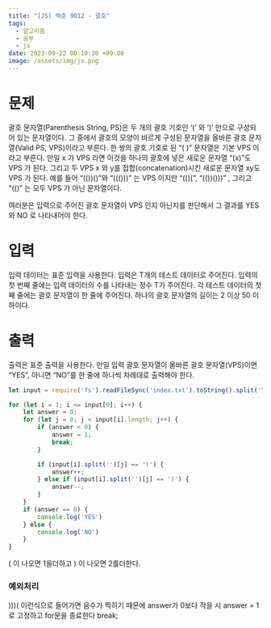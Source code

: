 ```yaml
---
title: "[JS] 백준 9012 - 괄호"
tags:
  - 알고리즘
  - 공부
  - js
date: 2023-09-22 00:10:30 +09:00
image: /assets/img/js.png
---
```

# 문제
괄호 문자열(Parenthesis String, PS)은 두 개의 괄호 기호인 ‘(’ 와 ‘)’ 만으로 구성되어 있는 문자열이다. 그 중에서 괄호의 모양이 바르게 구성된 문자열을 올바른 괄호 문자열(Valid PS, VPS)이라고 부른다. 한 쌍의 괄호 기호로 된 “( )” 문자열은 기본 VPS 이라고 부른다. 만일 x 가 VPS 라면 이것을 하나의 괄호에 넣은 새로운 문자열 “(x)”도 VPS 가 된다. 그리고 두 VPS x 와 y를 접합(concatenation)시킨 새로운 문자열 xy도 VPS 가 된다. 예를 들어 “(())()”와 “((()))” 는 VPS 이지만 “(()(”, “(())()))” , 그리고 “(()” 는 모두 VPS 가 아닌 문자열이다. 

여러분은 입력으로 주어진 괄호 문자열이 VPS 인지 아닌지를 판단해서 그 결과를 YES 와 NO 로 나타내어야 한다. 

# 입력
입력 데이터는 표준 입력을 사용한다. 입력은 T개의 테스트 데이터로 주어진다. 입력의 첫 번째 줄에는 입력 데이터의 수를 나타내는 정수 T가 주어진다. 각 테스트 데이터의 첫째 줄에는 괄호 문자열이 한 줄에 주어진다. 하나의 괄호 문자열의 길이는 2 이상 50 이하이다. 

# 출력
출력은 표준 출력을 사용한다. 만일 입력 괄호 문자열이 올바른 괄호 문자열(VPS)이면 “YES”, 아니면 “NO”를 한 줄에 하나씩 차례대로 출력해야 한다. 


```javascript
let input = require('fs').readFileSync('index.txt').toString().split('\n');

for (let i = 1; i <= input[0]; i++) {
    let answer = 0;
    for (let j = 0; j < input[i].length; j++) {
        if (answer < 0) {
            answer = 1;
            break;
        }

        if (input[i].split('')[j] == '(') {
            answer++;
        } else if (input[i].split('')[j] == ')') {
            answer--;
        }
    }
    if (answer == 0) {
        console.log('YES')
    } else {
        console.log('NO')
    }
}
```
( 이 나오면 1을더하고
) 이 나오면 2를더한다.

### 예외처리
)))( 이런식으로 들어가면 음수가 찍히기 때문에
answer가 0보다 작을 시 answer = 1 로 고정하고
for문을 종료한다 break;